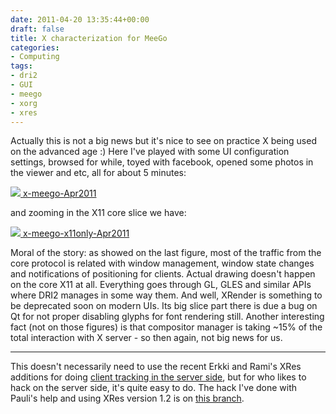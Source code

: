 ```yaml
---
date: 2011-04-20 13:35:44+00:00
draft: false
title: X characterization for MeeGo
categories:
- Computing
tags:
- dri2
- GUI
- meego
- xorg
- xres
---
```


Actually this is not a big news but it's nice to see on practice X being used on the advanced age :) Here I've played with some UI configuration settings, browsed for while, toyed with facebook, opened some photos in the viewer and etc, all for about 5 minutes:

[![](http://vignatti.files.wordpress.com/2011/04/x-meego-apr20111.png?w=300)
](http://vignatti.files.wordpress.com/2011/04/x-meego-apr20111.png)
[x-meego-Apr2011](http://vignatti.files.wordpress.com/2011/04/x-meego-apr2011.pdf)

and zooming in the X11 core slice we have:

[![](http://vignatti.files.wordpress.com/2011/04/x-meego-x11only-apr2011.png?w=1024)
](http://vignatti.files.wordpress.com/2011/04/x-meego-x11only-apr2011.png)
[x-meego-x11only-Apr2011](http://vignatti.files.wordpress.com/2011/04/x-meego-x11only-apr2011.pdf)


Moral of the story: as showed on the last figure, most of the traffic from the core protocol is related with window management, window state changes and notifications of positioning for clients. Actual drawing doesn't happen on the core X11 at all. Everything goes through GL, GLES and similar APIs where DRI2 manages in some way them. And well, XRender is something to be deprecated soon on modern UIs. Its big slice part there is due a bug on Qt for not proper disabling glyphs for font rendering still. Another interesting fact (not on those figures) is that compositor manager is taking ~15% of the total interaction with X server - so then again, not big news for us.

---
This doesn't necessarily need to use the recent Erkki and Rami's XRes additions for doing [client tracking in the server side](https://gitorious.org/meego-w40/x11proto-resource/commit/54de841a628c67197b232e27c1695118a30d3607), but for who likes to hack on the server side, it's quite easy to do. The hack I've done with Pauli's help and using XRes version 1.2 is on [this branch](http://cgit.freedesktop.org/~vignatti/xserver/log/?h=client-logging).
